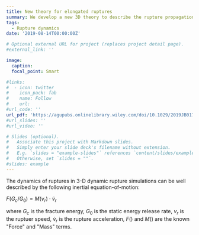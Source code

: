 ```yaml
---
title: New theory for elongated ruptures
summary: We develop a new 3D theory to describe the rupture propagation in a fault with finite width.
tags:
  - Rupture dynamics
date: '2019-08-14T00:00:00Z'

# Optional external URL for project (replaces project detail page).
#external_link: ''

image:
  caption:
  focal_point: Smart

#links:
#  - icon: twitter
#    icon_pack: fab
#    name: Follow
#    url: 
#url_code: ''
url_pdf: 'https://agupubs.onlinelibrary.wiley.com/doi/10.1029/2019JB017684'
#url_slides: ''
#url_video: ''

# Slides (optional).
#   Associate this project with Markdown slides.
#   Simply enter your slide deck's filename without extension.
#   E.g. `slides = "example-slides"` references `content/slides/example-slides.md`.
#   Otherwise, set `slides = ""`.
#slides: example
---
```


The dynamics of ruptures in 3-D dynamic rupture simulations can be well described by the following inertial equation-of-motion:

$F(G_c/G_0) = M(v_r) \cdot \dot{v}_r$

where $G_c$ is the fracture energy, $G_0$ is the static energy release rate, $v_r$ is the ruptuer speed, $\dot{v}_r$ is the rupture acceleration, $F()$ and $M()$ are the known "Force" and "Mass" terms. 

